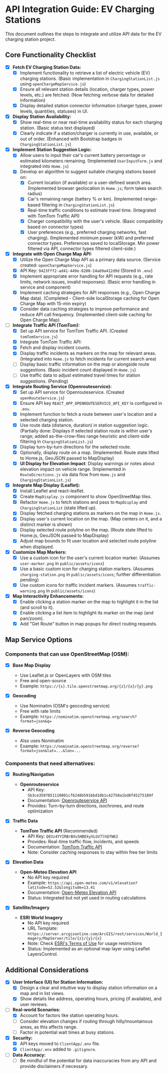 # API Integration Guide: EV Charging Stations

This document outlines the steps to integrate and utilize API data for the EV charging station project.

## Core Functionality Checklist

-   [X] **Fetch EV Charging Station Data:**
    -   [X] Implement functionality to retrieve a list of electric vehicle (EV) charging stations. (Basic implementation in `ChargingStationList.js` using `openChargeMapService.js`)
    -   [X] Ensure all relevant station details (location, charger types, power levels, etc.) are fetched. (Now fetching verbose data for detailed information)
    -   [X] Display detailed station connector information (charger types, power levels, quantities, statuses) in UI.

-   [X] **Display Station Availability:**
    -   [X] Show real-time or near real-time availability status for each charging station. (Basic status text displayed)
    -   [X] Clearly indicate if a station/charger is currently in use, available, or out of order. (Enhanced with Bootstrap badges in `ChargingStationList.js`)

-   [X] **Implement Station Suggestion Logic:**
    -   [X] Allow users to input their car's current battery percentage or estimated kilometers remaining. (Implemented `UserInputForm.js` and integrated into `Home.js`)
    -   [X] Develop an algorithm to suggest suitable charging stations based on:
        -   [X] Current location (if available) or a user-defined search area. (Implemented browser geolocation in `Home.js`; form takes search radius)
        -   [X] Car's remaining range (battery % or km). (Implemented range-based filtering in `ChargingStationList.js`)
        -   [X] Real-time traffic conditions to estimate travel time. (Integrated with TomTom Traffic API)
        -   [X] Charger compatibility with the user's vehicle. (Basic compatibility based on connector types)
        -   [X] User preferences (e.g., preferred charging networks, fast charging). (Implemented minimum power (kW) and preferred connector types. Preferences saved to localStorage. Min power filtered via API, connector types filtered client-side.)

-   [X] **Integrate with Open Charge Map API:**
    -   [X] Utilize the Open Charge Map API as a primary data source. (Service created: `openChargeMapService.js`)
    -   [X] API Key: `9423fff2-ad41-449e-8200-24a69a412d9d` (Stored in `.env`)
    -   [X] Implement appropriate error handling for API requests (e.g., rate limits, network issues, invalid responses). (Basic error handling in service and component)
    -   [X] Implement caching strategies for API responses (e.g., Open Charge Map data). (Completed - Client-side localStorage caching for Open Charge Map with 15-min expiry)
    -   [X] Consider data caching strategies to improve performance and reduce API call frequency. (Implemented client-side caching for Open Charge Map)

-   [ ] **Integrate Traffic API (TomTom):**
    -   [X] Set up API service for TomTom Traffic API. (Created `tomTomService.js`)
    -   [X] Integrate TomTom Traffic API:
    -   [X] Fetch and display incident counts.
    -   [X] Display traffic incidents as markers on the map for relevant areas. (Integrated into `Home.js` to fetch incidents for current search area)
    -   [ ] Display basic traffic information on the map or alongside route suggestions. (Basic incident count displayed in `Home.js`)
    -   [ ] Use traffic data to adjust estimated travel times for station suggestions. (Pending)

-   [X] **Integrate Routing Service (Openrouteservice):**
    -   [X] Set up API service for Openrouteservice. (Created `openRouteService.js`)
    -   [X] Ensure API key `REACT_APP_OPENROUTESERVICE_API_KEY` is configured in `.env`.
    -   [X] Implement function to fetch a route between user's location and a selected charging station.
    -   [X] Use route data (distance, duration) in station suggestion logic. (Partially done: Displays if selected station route is within user's range; added as-the-crow-flies range heuristic and client-side filtering in `ChargingStationList.js`)
    -   [X] Display turn-by-turn directions for the selected route.
    -   [X] Optionally, display route on a map. (Implemented: Route state lifted to Home.js, GeoJSON passed to MapDisplay)
    -   [X] **UI Display for Elevation Impact**: Display warnings or notes about elevation impact on vehicle range. (Implemented in `RouteDirections.js` via data flow from `Home.js` and `ChargingStationList.js`)

-   [X] **Integrate Map Display (Leaflet):**
    -   [X] Install Leaflet and react-leaflet.
    -   [X] Create `MapDisplay.js` component to show OpenStreetMap tiles.
    -   [X] Refactor `Home.js` to fetch stations and pass to `MapDisplay` and `ChargingStationList` (state lifted up).
    -   [X] Display fetched charging stations as markers on the map in `Home.js`.
    -   [X] Display user's current location on the map. (Map centers on it, and a distinct marker is shown)
    -   [X] Display selected route polyline on the map. (Route state lifted to Home.js, GeoJSON passed to MapDisplay)
    -   [X] Adjust map bounds to fit user location and selected route polyline when displayed.

-   [X] **Customize Map Markers:**
    -   [X] Use a custom icon for the user's current location marker. (Assumes `user-marker.png` in `public/assets/icons`)
    -   [X] Use a basic custom icon for charging station markers. (Assumes `charging-station.png` in `public/assets/icons`; further differentiation pending)
    -   [X] Use custom icons for traffic incident markers. (Assumes `traffic-warning.png` in `public/assets/icons`)

-   [X] **Map Interactivity Enhancements:**
    -   [X] Enable clicking a station marker on the map to highlight it in the list (and scroll to it).
    -   [X] Enable clicking a list item to highlight its marker on the map (and pan/zoom).
    -   [X] Add "Get Route" button in map popups for direct routing requests.

## Map Service Options

### Components that can use OpenStreetMap (OSM):
- [X] **Base Map Display**
  - Use Leaflet.js or OpenLayers with OSM tiles
  - Free and open-source
  - Example: `https://{s}.tile.openstreetmap.org/{z}/{x}/{y}.png`

- [X] **Geocoding**
  - Use Nominatim (OSM's geocoding service)
  - Free with rate limits
  - Example: `https://nominatim.openstreetmap.org/search?format=json&q=`

- [X] **Reverse Geocoding**
  - Also uses Nominatim
  - Example: `https://nominatim.openstreetmap.org/reverse?format=json&lat=...&lon=...`

### Components that need alternatives:
- [X] **Routing/Navigation**
  - **Openrouteservice**
    - API Key: `5b3ce3597851110001cf6248b591bbd10b1c42758a1bd8f45275189f`
    - Documentation: [Openrouteservice API](https://openrouteservice.org/)
    - Provides: Turn-by-turn directions, isochrones, and route optimization

- [X] **Traffic Data**
  - **TomTom Traffic API** (Recommended)
    - API Key: `Q83z4YYIRBrBXvSHBEkyVLGV7lhQfN63`
    - Provides: Real-time traffic flow, incidents, and speeds
    - Documentation: [TomTom Traffic API](https://developer.tomtom.com/traffic-api/traffic-api-documentation-traffic-incidents)
    - Note: Consider caching responses to stay within free tier limits

- [X] **Elevation Data**
  - **Open-Meteo Elevation API**
    - No API key required
    - Example: `https://api.open-meteo.com/v1/elevation?latitude=52.52&longitude=13.41`
    - Documentation: [Open-Meteo Elevation API](https://open-meteo.com/en/docs/elevation-api)
    - Status: Integrated but not yet used in routing calculations

- [X] **Satellite/Imagery**
  - **ESRI World Imagery**
    - No API key required
    - URL Template: `https://server.arcgisonline.com/ArcGIS/rest/services/World_Imagery/MapServer/tile/{z}/{y}/{x}`
    - Note: Check [ESRI's Terms of Use](https://www.esri.com/en-us/legal/terms/full-master-agreement) for usage restrictions
    - Status: Implemented as an optional map layer using Leaflet LayersControl.

## Additional Considerations

-   [X] **User Interface (UI) for Station Information:**
    -   [X] Design a clear and intuitive way to display station information on a map and in list views.
    -   [X] Show details like address, operating hours, pricing (if available), and user reviews.
-   [ ] **Real-world Scenarios:**
    -   [X] Account for factors like station operating hours.
    -   [ ] Consider elevation changes if routing through hilly/mountainous areas, as this affects range.
    -   [ ] Factor in potential wait times at busy stations.
-   [X] **Security:**
    -   [X] API keys moved to `ClientApp/.env` file.
    -   [X] `ClientApp/.env` added to `.gitignore`.
-   [ ] **Data Accuracy:**
    -   [ ] Be mindful of the potential for data inaccuracies from any API and provide disclaimers if necessary.
